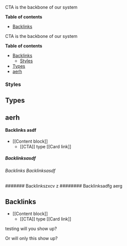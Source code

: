 CTA is the backbone of our system

<!-- table-of-contents start -->
**Table of contents**
  - [Backlinks](#backlinks)

<!-- table-of-contents end -->

CTA is the backbone of our system

<!-- table-of-contents start -->
**Table of contents**
  - [Backlinks](#backlinks)
    - [Styles](#styles)
  - [Types](#types)
  - [aerh](#aerh)

<!-- table-of-contents end -->


### Styles


## Types

## aerh

#### Backlinks asdf
* [[Content block]]
	* [[CTA]] type [[Card link]]
	
	
##### Backlinksasdf 
###### Backlinks Backlinksasdf
####### Backlinkszxcv z
######## Backlinksadfg aerg


## Backlinks
* [[Content block]]
	* [[CTA]] type [[Card link]]


testing will you show up?

<!-- -->

Or will only this show up?
